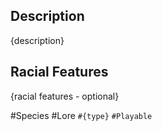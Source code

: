## Description

{description}
## Racial Features

{racial features - optional}

#Species #Lore `#{type}` `#Playable`